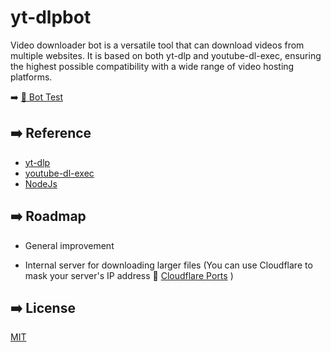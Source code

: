 
# yt-dlpbot

Video downloader bot is a versatile tool that can download videos from multiple websites. It is based on both yt-dlp and youtube-dl-exec, ensuring the highest possible compatibility with a wide range of video hosting platforms.

➡️ [🤖 Bot Test](https://t.me/YoutubeDlBr_bot)


## ➡️ Reference

 - [yt-dlp](https://github.com/yt-dlp/yt-dlp)
 - [youtube-dl-exec](https://www.npmjs.com/package/youtube-dl-exec)
 - [NodeJs](https://nodejs.org/en/)


## ➡️ Roadmap

- General improvement

- Internal server for downloading larger files (You can use Cloudflare to mask your server's IP address 👀 [Cloudflare Ports](https://developers.cloudflare.com/fundamentals/get-started/reference/network-ports/) )


## ➡️ License

[MIT](https://choosealicense.com/licenses/mit/)

